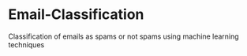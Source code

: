 # Email-Classification
Classification of emails as spams or not spams using machine learning techniques
